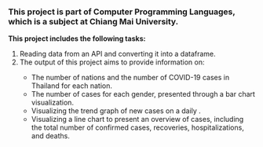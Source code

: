 <h3>This project is part of Computer Programming Languages, which is a subject at Chiang Mai University.</h3>
<strong>This project includes the following tasks:</strong>
<br>
<ol>
  <li>Reading data from an API and converting it into a dataframe.</li>
  <li>The output of this project aims to provide information on:</li>
    <ul>
      <li>The number of nations and the number of COVID-19 cases in Thailand for each nation.</li>
      <li>The number of cases for each gender, presented through a bar chart visualization.</li>
      <li>Visualizing the trend graph of new cases on a daily .</li>
      <li>Visualizing a line chart to present an overview of cases, including the total number of confirmed cases, recoveries, hospitalizations, and deaths.</li>
    </ul>
</ol>
